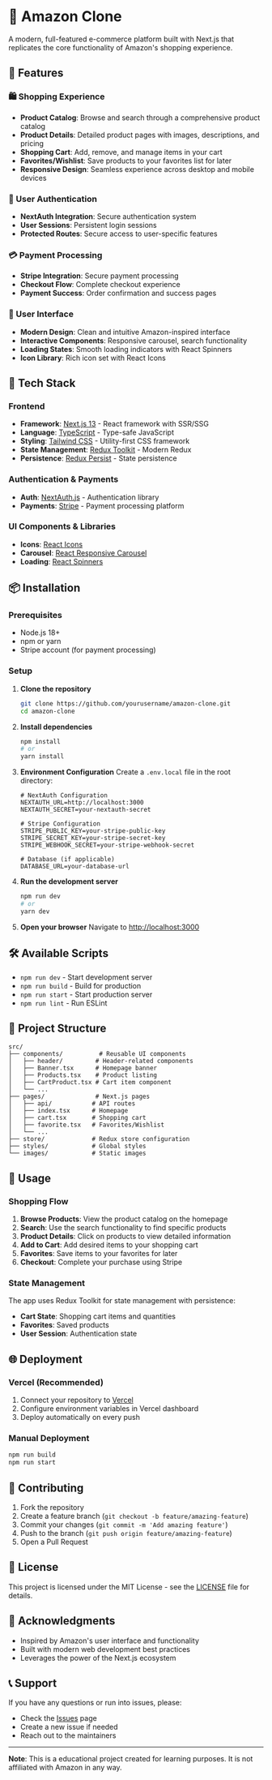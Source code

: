 # 🛒 Amazon Clone

A modern, full-featured e-commerce platform built with Next.js that replicates the core functionality of Amazon's shopping experience.

## 🌟 Features

### 🛍️ Shopping Experience
- **Product Catalog**: Browse and search through a comprehensive product catalog
- **Product Details**: Detailed product pages with images, descriptions, and pricing
- **Shopping Cart**: Add, remove, and manage items in your cart
- **Favorites/Wishlist**: Save products to your favorites list for later
- **Responsive Design**: Seamless experience across desktop and mobile devices

### 🔐 User Authentication
- **NextAuth Integration**: Secure authentication system
- **User Sessions**: Persistent login sessions
- **Protected Routes**: Secure access to user-specific features

### 💳 Payment Processing
- **Stripe Integration**: Secure payment processing
- **Checkout Flow**: Complete checkout experience
- **Payment Success**: Order confirmation and success pages

### 🎨 User Interface
- **Modern Design**: Clean and intuitive Amazon-inspired interface
- **Interactive Components**: Responsive carousel, search functionality
- **Loading States**: Smooth loading indicators with React Spinners
- **Icon Library**: Rich icon set with React Icons

## 🚀 Tech Stack

### Frontend
- **Framework**: [Next.js 13](https://nextjs.org/) - React framework with SSR/SSG
- **Language**: [TypeScript](https://www.typescriptlang.org/) - Type-safe JavaScript
- **Styling**: [Tailwind CSS](https://tailwindcss.com/) - Utility-first CSS framework
- **State Management**: [Redux Toolkit](https://redux-toolkit.js.org/) - Modern Redux
- **Persistence**: [Redux Persist](https://github.com/rt2zz/redux-persist) - State persistence

### Authentication & Payments
- **Auth**: [NextAuth.js](https://next-auth.js.org/) - Authentication library
- **Payments**: [Stripe](https://stripe.com/) - Payment processing platform

### UI Components & Libraries
- **Icons**: [React Icons](https://react-icons.github.io/react-icons/)
- **Carousel**: [React Responsive Carousel](https://github.com/leandrowd/react-responsive-carousel)
- **Loading**: [React Spinners](https://www.davidhu.io/react-spinners/)

## 📦 Installation

### Prerequisites
- Node.js 18+ 
- npm or yarn
- Stripe account (for payment processing)

### Setup

1. **Clone the repository**
   ```bash
   git clone https://github.com/yourusername/amazon-clone.git
   cd amazon-clone
   ```

2. **Install dependencies**
   ```bash
   npm install
   # or
   yarn install
   ```

3. **Environment Configuration**
   Create a `.env.local` file in the root directory:
   ```env
   # NextAuth Configuration
   NEXTAUTH_URL=http://localhost:3000
   NEXTAUTH_SECRET=your-nextauth-secret

   # Stripe Configuration
   STRIPE_PUBLIC_KEY=your-stripe-public-key
   STRIPE_SECRET_KEY=your-stripe-secret-key
   STRIPE_WEBHOOK_SECRET=your-stripe-webhook-secret

   # Database (if applicable)
   DATABASE_URL=your-database-url
   ```

4. **Run the development server**
   ```bash
   npm run dev
   # or
   yarn dev
   ```

5. **Open your browser**
   Navigate to [http://localhost:3000](http://localhost:3000)

## 🛠️ Available Scripts

- `npm run dev` - Start development server
- `npm run build` - Build for production
- `npm run start` - Start production server
- `npm run lint` - Run ESLint

## 📁 Project Structure

```
src/
├── components/          # Reusable UI components
│   ├── header/         # Header-related components
│   ├── Banner.tsx      # Homepage banner
│   ├── Products.tsx    # Product listing
│   ├── CartProduct.tsx # Cart item component
│   └── ...
├── pages/              # Next.js pages
│   ├── api/           # API routes
│   ├── index.tsx      # Homepage
│   ├── cart.tsx       # Shopping cart
│   ├── favorite.tsx   # Favorites/Wishlist
│   └── ...
├── store/             # Redux store configuration
├── styles/            # Global styles
└── images/            # Static images
```

## 🎯 Usage

### Shopping Flow
1. **Browse Products**: View the product catalog on the homepage
2. **Search**: Use the search functionality to find specific products
3. **Product Details**: Click on products to view detailed information
4. **Add to Cart**: Add desired items to your shopping cart
5. **Favorites**: Save items to your favorites for later
6. **Checkout**: Complete your purchase using Stripe

### State Management
The app uses Redux Toolkit for state management with persistence:
- **Cart State**: Shopping cart items and quantities
- **Favorites**: Saved products
- **User Session**: Authentication state

## 🌐 Deployment

### Vercel (Recommended)
1. Connect your repository to [Vercel](https://vercel.com)
2. Configure environment variables in Vercel dashboard
3. Deploy automatically on every push

### Manual Deployment
```bash
npm run build
npm run start
```

## 🤝 Contributing

1. Fork the repository
2. Create a feature branch (`git checkout -b feature/amazing-feature`)
3. Commit your changes (`git commit -m 'Add amazing feature'`)
4. Push to the branch (`git push origin feature/amazing-feature`)
5. Open a Pull Request

## 📄 License

This project is licensed under the MIT License - see the [LICENSE](LICENSE) file for details.

## 🙏 Acknowledgments

- Inspired by Amazon's user interface and functionality
- Built with modern web development best practices
- Leverages the power of the Next.js ecosystem

## 📞 Support

If you have any questions or run into issues, please:
- Check the [Issues](https://github.com/yourusername/amazon-clone/issues) page
- Create a new issue if needed
- Reach out to the maintainers

---

**Note**: This is a educational project created for learning purposes. It is not affiliated with Amazon in any way. 